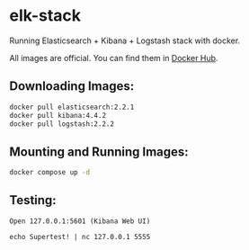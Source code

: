 # elk-stack

Running Elasticsearch + Kibana + Logstash stack with docker.

All images are official. You can find them in [Docker Hub](https://hub.docker.com/).


## Downloading Images:

```bash
docker pull elasticsearch:2.2.1
docker pull kibana:4.4.2
docker pull logstash:2.2.2
```

## Mounting and Running Images:

```bash
docker compose up -d
```


## Testing:

```
Open 127.0.0.1:5601 (Kibana Web UI)
```

```
echo Supertest! | nc 127.0.0.1 5555
```
